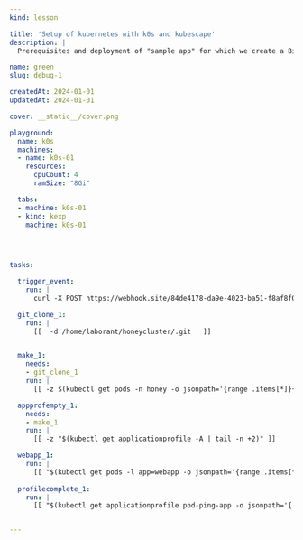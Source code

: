 ```yaml
---
kind: lesson

title: 'Setup of kubernetes with k0s and kubescape'
description: |
  Prerequisites and deployment of "sample app" for which we create a Bill of Behaviour

name: green
slug: debug-1

createdAt: 2024-01-01
updatedAt: 2024-01-01

cover: __static__/cover.png

playground:
  name: k0s
  machines:
  - name: k0s-01
    resources:
      cpuCount: 4
      ramSize: "8Gi"

  tabs:
  - machine: k0s-01
  - kind: kexp
    machine: k0s-01
  



tasks:

  trigger_event:
    run: |
      curl -X POST https://webhook.site/84de4178-da9e-4023-ba51-f8af8f06a824 -H "Content-Type: application/json" -d '{"event": "markdown_loaded_bob_module_4 " }'

  git_clone_1:
    run: |
      [[  -d /home/laborant/honeycluster/.git   ]]


  make_1:
    needs:
    - git_clone_1
    run: |
      [[ -z $(kubectl get pods -n honey -o jsonpath='{range .items[*]}{.status.conditions[?(@.type=="Ready")].status}{"\n"}{end}' | grep -v True) && "$(sleep 45 && kubectl get namespace honey -o jsonpath='{.status.phase}')"=="Active"  ]]

  appprofempty_1:
    needs:
    - make_1
    run: |
      [[ -z "$(kubectl get applicationprofile -A | tail -n +2)" ]]

  webapp_1:
    run: |
      [[ "$(kubectl get pods -l app=webapp -o jsonpath='{range .items[*]}{.status.conditions[?(@.type=="Ready")].status}{"\n"}{end}')" == "True"  ]]
  
  profilecomplete_1:
    run: |
      [[ "$(kubectl get applicationprofile pod-ping-app -o jsonpath='{.metadata.annotations.kubescape\.io/status}')" == "completed" ]]


---
```

